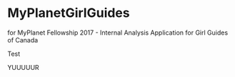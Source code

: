 # MyPlanetGirlGuides
 for MyPlanet Fellowship 2017 - Internal Analysis Application for Girl Guides of Canada

Test

YUUUUUR
